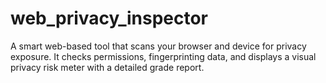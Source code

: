 # web_privacy_inspector
A smart web-based tool that scans your browser and device for privacy exposure. It checks permissions, fingerprinting data, and displays a visual privacy risk meter with a detailed grade report.
